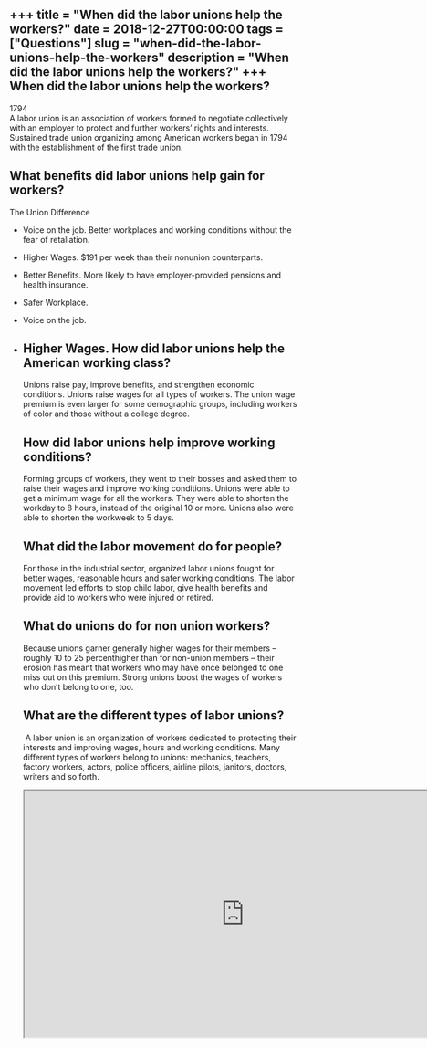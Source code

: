 +++
title = "When did the labor unions help the workers?"
date = 2018-12-27T00:00:00
tags = ["Questions"]
slug = "when-did-the-labor-unions-help-the-workers"
description = "When did the labor unions help the workers?"
+++
When did the labor unions help the workers?
-------------------------------------------

1794  
A labor union is an association of workers formed to negotiate collectively with an employer to protect and further workers’ rights and interests. Sustained trade union organizing among American workers began in 1794 with the establishment of the first trade union.

What benefits did labor unions help gain for workers?
-----------------------------------------------------

The Union Difference

- Voice on the job. Better workplaces and working conditions without the fear of retaliation.
- Higher Wages. $191 per week than their nonunion counterparts.
- Better Benefits. More likely to have employer-provided pensions and health insurance.
- Safer Workplace.
- Voice on the job.
- Higher Wages. How did labor unions help the American working class?
    -----------------------------------------------------
    
    Unions raise pay, improve benefits, and strengthen economic conditions. Unions raise wages for all types of workers. The union wage premium is even larger for some demographic groups, including workers of color and those without a college degree.
    
    How did labor unions help improve working conditions?
    -----------------------------------------------------
    
    Forming groups of workers, they went to their bosses and asked them to raise their wages and improve working conditions. Unions were able to get a minimum wage for all the workers. They were able to shorten the workday to 8 hours, instead of the original 10 or more. Unions also were able to shorten the workweek to 5 days.
    
    What did the labor movement do for people?
    ------------------------------------------
    
    For those in the industrial sector, organized labor unions fought for better wages, reasonable hours and safer working conditions. The labor movement led efforts to stop child labor, give health benefits and provide aid to workers who were injured or retired.
    
    What do unions do for non union workers?
    ----------------------------------------
    
    Because unions garner generally higher wages for their members – roughly 10 to 25 percenthigher than for non-union members – their erosion has meant that workers who may have once belonged to one miss out on this premium. Strong unions boost the wages of workers who don’t belong to one, too.
    
    What are the different types of labor unions?
    ---------------------------------------------
    
    ­ A labor union is an organization of workers dedicated to protecting their interests and improving wages, hours and working conditions. Many different types of workers belong to unions: mechanics, teachers, factory workers, actors, police officers, airline pilots, janitors, doctors, writers and so forth.
    
    <iframe allow="accelerometer; autoplay; clipboard-write; encrypted-media; gyroscope; picture-in-picture" allowfullscreen="" class="__youtube_prefs__  epyt-is-override  no-lazyload" data-no-lazy="1" data-origheight="433" data-origwidth="770" data-skipgform_ajax_framebjll="" height="433" id="_ytid_97434" loading="lazy" src="https://www.youtube.com/embed/al5N_5TvFOA?enablejsapi=1&autoplay=0&cc_load_policy=0&cc_lang_pref=&iv_load_policy=1&loop=0&modestbranding=0&rel=1&fs=1&playsinline=0&autohide=2&theme=dark&color=red&controls=1&" title="YouTube player" width="770"></iframe>
